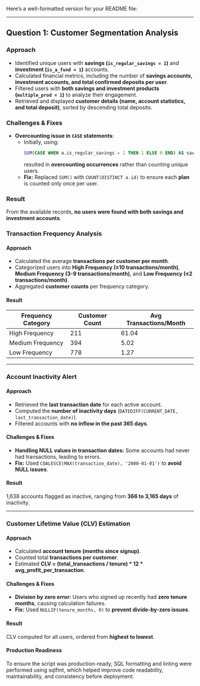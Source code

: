 Here’s a well-formatted version for your README file:

---

## **Question 1: Customer Segmentation Analysis**  

### **Approach**  
- Identified unique users with **savings (`is_regular_savings = 1`)** and **investment (`is_a_fund = 1`)** accounts.  
- Calculated financial metrics, including the number of **savings accounts, investment accounts, and total confirmed deposits per user**.  
- Filtered users with **both savings and investment products (`multiple_prod = 1`)** to analyze their engagement.  
- Retrieved and displayed **customer details (name, account statistics, and total deposit)**, sorted by descending total deposits.  

### **Challenges & Fixes**  
- **Overcounting issue in `CASE` statements**:  
  - Initially, using:
    ```sql
    SUM(CASE WHEN a.is_regular_savings = 1 THEN 1 ELSE 0 END) AS savings_count
    ```
    resulted in **overcounting occurrences** rather than counting unique users.  
  - **Fix:** Replaced `SUM()` with `COUNT(DISTINCT a.id)` to ensure each **plan** is counted only once per user.  

### **Result**  
From the available records, **no users were found with both savings and investment accounts**.

### **Transaction Frequency Analysis**
#### **Approach**
- Calculated the average **transactions per customer per month**.
- Categorized users into **High Frequency (≥10 transactions/month)**, **Medium Frequency (3-9 transactions/month)**, and **Low Frequency (≤2 transactions/month)**.
- Aggregated **customer counts** per frequency category.


#### **Result**
| Frequency Category | Customer Count | Avg Transactions/Month |
|------------------|---------------|----------------------|
| High Frequency  | 211           | 61.04               |
| Medium Frequency | 394           | 5.02                |
| Low Frequency   | 778           | 1.27                |

---

### **Account Inactivity Alert**
#### **Approach**
- Retrieved the **last transaction date** for each active account.
- Computed the **number of inactivity days** (`DATEDIFF(CURRENT_DATE, last_transaction_date)`).
- Filtered accounts with **no inflow in the past 365 days**.

#### **Challenges & Fixes**
- **Handling NULL values in transaction dates:** Some accounts had never had transactions, leading to errors.
- **Fix:** Used `COALESCE(MAX(transaction_date), '2000-01-01')` to **avoid NULL issues**.

#### **Result**
1,638 accounts flagged as inactive, ranging from **366 to 3,165 days** of inactivity.

---

### **Customer Lifetime Value (CLV) Estimation**
#### **Approach**
- Calculated **account tenure (months since signup)**.
- Counted total **transactions per customer**.
- Estimated **CLV = (total_transactions / tenure) * 12 * avg_profit_per_transaction**.

#### **Challenges & Fixes**
- **Division by zero error:** Users who signed up recently had **zero tenure months**, causing calculation failures.
- **Fix:** Used `NULLIF(tenure_months, 0)` to **prevent divide-by-zero issues**.

#### **Result**
CLV computed for all users, ordered from **highest to lowest**.

#### **Production Readiness**
To ensure the script was production-ready, SQL formatting and linting were performed using sqlfmt, which helped improve code readability, maintainability, and consistency before deployment.

